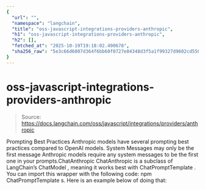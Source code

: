 ```yaml
---
{
  "url": "",
  "namespace": "langchain",
  "title": "oss-javascript-integrations-providers-anthropic",
  "h1": "oss-javascript-integrations-providers-anthropic",
  "h2": [],
  "fetched_at": "2025-10-19T19:18:02.490678",
  "sha256_raw": "5e3c66d6007d364f6bb60f0727e04348d3f5a1f99327d9602cd550dc89395b03"
}
---
```


# oss-javascript-integrations-providers-anthropic

> Source: https://docs.langchain.com/oss/javascript/integrations/providers/anthropic

Prompting Best Practices
Anthropic models have several prompting best practices compared to OpenAI models. System Messages may only be the first message Anthropic models require any system messages to be the first one in your prompts.ChatAnthropic
ChatAnthropic
is a subclass of LangChain’s ChatModel
, meaning it works best with ChatPromptTemplate
.
You can import this wrapper with the following code:
npm
ChatPromptTemplate
s.
Here is an example below of doing that: